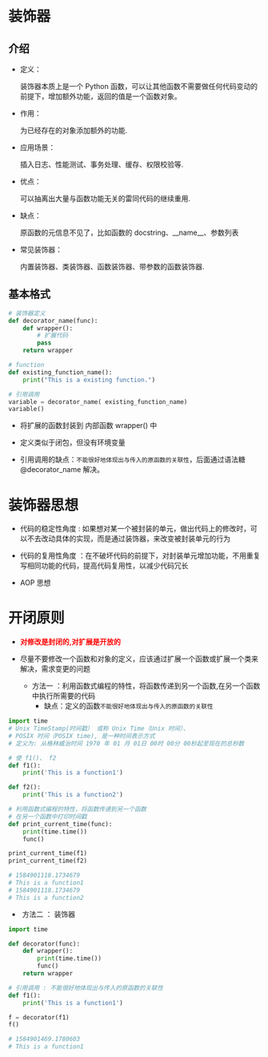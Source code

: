 # 装饰器
## 介绍

- 定义：

  装饰器本质上是一个 Python 函数，可以让其他函数不需要做任何代码变动的前提下，增加额外功能，返回的值是一个函数对象。

- 作用：

  为已经存在的对象添加额外的功能.

- 应用场景：

  插入日志、性能测试、事务处理、缓存、权限校验等.

- 优点：

  可以抽离出大量与函数功能无关的雷同代码的继续重用.

- 缺点：

  原函数的元信息不见了，比如函数的 docstring、\_\_name\_\_、参数列表

- 常见装饰器：

  内置装饰器、类装饰器、函数装饰器、带参数的函数装饰器.

## 基本格式

```python
# 装饰器定义
def decorator_name(func):
    def wrapper():
        # 扩展代码
        pass
    return wrapper

# function
def existing_function_name():
    print("This is a existing function.")

# 引用调用
variable = decorator_name( existing_function_name)
variable()
```



- 将扩展的函数封装到 内部函数 wrapper() 中

- 定义类似于闭包，但没有环境变量

- 引用调用的缺点：`不能很好地体现出与传入的原函数的关联性`，后面通过语法糖 @decorator_name 解决。

  

# 装饰器思想

- 代码的稳定性角度 : 如果想对某一个被封装的单元，做出代码上的修改时，可以不去改动具体的实现，而是通过装饰器，来改变被封装单元的行为

- 代码的复用性角度 ：在不破坏代码的前提下，对封装单元增加功能，不用重复写相同功能的代码，提高代码复用性，以减少代码冗长

- AOP 思想

# 开闭原则

- **<font color="red">对修改是封闭的,对扩展是开放的</font>**

- 尽量不要修改一个函数和对象的定义，应该通过扩展一个函数或扩展一个类来解决，需求变更的问题

  - 方法一 ：利用函数式编程的特性，将函数传递到另一个函数,在另一个函数中执行所需要的代码
    - 缺点：定义的函数`不能很好地体现出与传入的原函数的关联性`

```python
import time
# Unix TimeStamp(时间戳） 或称 Unix Time（Unix 时间）、
# POSIX 时间（POSIX time), 是一种时间表示方式
# 定义为: 从格林威治时间 1970 年 01 月 01日 00时 00分 00秒起至现在的总秒数

# 使 f1()、 f2
def f1():
    print('This is a function1')

def f2():
    print('This is a function2')

# 利用函数式编程的特性，将函数传递到另一个函数
# 在另一个函数中打印时间戳
def print_current_time(func):
    print(time.time())
    func()

print_current_time(f1)
print_current_time(f2)

# 1584901118.1734679
# This is a function1
# 1584901118.1734679
# This is a function2
```

- ​	方法二 ： 装饰器


```python
import time

def decorator(func):
    def wrapper():
        print(time.time())
        func()
    return wrapper

# 引用调用 : 不能很好地体现出与传入的原函数的关联性
def f1():
    print('This is a function1')

f = decorator(f1)
f()

# 1584901469.1780603
# This is a function1
```

